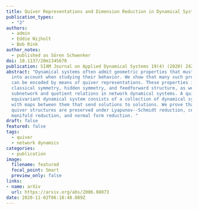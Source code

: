 ```yaml
---
title: Quiver Representations and Dimension Reduction in Dynamical Systems
publication_types:
  - "2"
authors:
  - admin
  - Eddie Nijholt
  - Bob Rink
author_notes:
  - published as Sören Schwenker
doi: 10.1137/20m1345670
publication: SIAM Journal on Applied Dynamical Systems 19(4) (2020) 2428–2468
abstract: "Dynamical systems often admit geometric properties that must be taken
  into account when studying their behavior. We show that many such properties
  can be encoded by means of quiver representations. These properties include
  classical symmetry, hidden symmetry, and feedforward structure, as well as
  subnetwork and quotient relations in network dynamical systems. A quiver
  equivariant dynamical system consists of a collection of dynamical systems
  with maps between them that send solutions to solutions. We prove that such
  quiver structures are preserved under Lyapunov--Schmidt reduction, center
  manifold reduction, and normal form reduction. "
draft: false
featured: false
tags:
  - quiver
  - network dynamics
categories:
  - publication
image:
  filename: featured
  focal_point: Smart
  preview_only: false
links: 
- name: arXiv
  url: https://arxiv.org/abs/2006.08073
date: 2020-11-02T06:18:48.889Z
---
```

